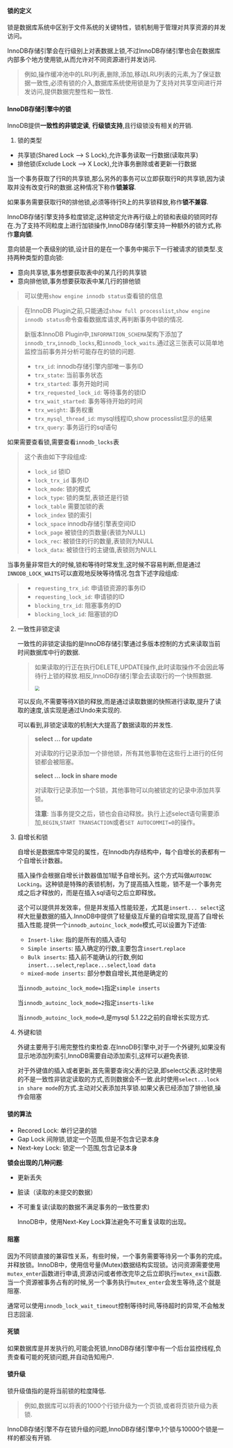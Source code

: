 #### **锁的定义**

锁是数据库系统中区别于文件系统的关键特性，锁机制用于管理对共享资源的并发访问。

InnoDB存储引擎会在行级别上对表数据上锁,不过InnoDB存储引擎也会在数据库内部多个地方使用锁,从而允许对不同资源进行并发访问.

> 例如,操作缓冲池中的LRU列表,删除,添加,移动LRU列表的元素,为了保证数据一致性,必须有锁的介入,数据库系统使用锁是为了支持对共享空间进行并发访问,提供数据完整性和一致性.

#### InnoDB存储引擎中的锁

InnoDB提供**一致性的非锁定读**, **行级锁支持**,且行级锁没有相关的开销.

1.  锁的类型

   + 共享锁(Shared Lock --> S Lock),允许事务读取一行数据(读取共享)
   + 排他锁(Exclude Lock --> X Lock),允许事务删除或者更新一行数据

   当一个事务获取了行R的共享锁,那么另外的事务可以立即获取行R的共享锁,因为读取并没有改变行R的数据.这种情况下称作**锁兼容**.

   如果事务需要获取行R的排他锁,必须等待行R上的共享锁释放,称作**锁不兼容**.

   InnoDB存储引擎支持多粒度锁定,这种锁定允许再行级上的锁和表级的锁同时存在.为了支持不同粒度上进行加锁操作,InnoDB存储引擎支持一种额外的锁方式,称作**意向锁**.

   意向锁是一个表级别的锁,设计目的是在一个事务中揭示下一行被请求的锁类型.支持两种类型的意向锁:

   + 意向共享锁,事务想要获取表中的某几行的共享锁
   + 意向排他锁,事务想要获取表中某几行的排他锁

   > 可以使用`show engine innodb status`查看锁的信息

   > 在InnoDB Plugin之前,只能通过`show full processlist`,`show engine innodb status`命令查看数据库请求,再判断事务中锁的情况.
   >
   > 新版本InnoDB Plugin中,`INFORMATION_SCHEMA`架构下添加了`innodb_trx`,`innodb_locks`,和`innodb_lock_waits`.通过这三张表可以简单地监控当前事务并分析可能存在的锁的问题.
   >
   > + `trx_id`: innodb存储引擎内部唯一事务ID
   > + `trx_state`: 当前事务状态
   > + `trx_started`: 事务开始时间
   > + `trx_requested_lock_id`: 等待事务的锁ID
   > + `trx_wait_started`: 事务等待开始的时间
   > + `trx_weight`: 事务权重
   > + `trx_mysql_thread_id`: mysql线程ID,show processlist显示的结果
   > + `trx_query`: 事务运行的sql语句

   如果需要查看锁,需要查看`innodb_locks`表

   > 这个表由如下字段组成:
   >
   > + `lock_id`	锁ID
   > + `lock_trx_id`   事务ID
   > + `lock_mode`:   锁的模式
   > + `lock_type`:   锁的类型,表锁还是行锁
   > + `lock_table`  需要加锁的表
   > + `lock_index`  锁的索引
   > + `lock_space`  innodb存储引擎表空间ID
   > + `lock_page`   被锁住的页数量(表锁为NULL)
   > + `lock_rec`:   被锁住的行的数量,表锁则为NULL
   > + `lock_data`:   被锁住行的主键值,表锁则为NULL

   当事务量非常巨大的时候,锁和等待时常发生,这时候不容易判断,但是通过`INNODB_LOCK_WAITS`可以直观地反映等待情况.包含下述字段组成:

   > + `requesting_trx_id`: 申请锁资源的事务ID
   > + `requesting_lock_id`:  申请锁的ID
   > + `blocking_trx_id`:  阻塞事务的ID
   > + `blocking_lock_id`:  阻塞锁的ID

2. 一致性非锁定读

   一致性的非锁定读指的是InnoDB存储引擎通过多版本控制的方式来读取当前时间数据库中行的数据.

   > 如果读取的行正在执行DELETE,UPDATE操作,此时读取操作不会因此等待行上锁的释放.相反,InnoDB存储引擎会去读取行的一个快照数据.
   >
   > <img src="E:\截图文件\一致性诶锁定读取操作.png" style="zoom:67%;" />

   可以反向,不需要等待X锁的释放,而是通过读取数据的快照进行读取,提升了读取的速度,该实现是通过Undo来实现的.

   可以看到,非锁定读取的机制大大提高了数据读取的并发性.

   > **select ... for update**
   >
   > 对读取的行记录添加一个排他锁，所有其他事物在这些行上进行的任何锁都会被阻塞。
   >
   > **select ... lock in share mode**
   >
   > 对读取行记录添加一个S锁，其他事物可以向被锁定的记录中添加共享锁。
   >
   > **注意**: 当事务提交之后，锁也会自动释放。执行上述select语句需要添加,`BEGIN`,`START TRANSACTION`或者`SET AUTOCOMMIT=0`的操作。

3. 自增长和锁

   自增长是数据库中常见的属性，在Innodb内存结构中，每个自增长的表都有一个自增长计数器。

   插入操作会根据自增长计数器值加1赋予自增长列。这个方式叫做`AUTOINC Locking`。这种锁是特殊的表锁机制，为了提高插入性能，锁不是一个事务完成之后才释放的，而是在插入sql语句之后立即释放。

   这个可以提供并发效率，但是并发插入性能较差，尤其是`insert... select`这样大批量数据的插入.InnoDB中提供了轻量级互斥量的自增实现,提高了自增长插入性能.提供一个`innodb_autoinc_lock_mode`模式,可以设置为下述值:

   + `Insert-like`:  指的是所有的插入语句
   + `Simple inserts`:  插入确定的行数,主要包含`insert`.`replace`
   + `Bulk inserts`: 插入前不能确认的行数,例如`insert...select`,`replace...select`,`load data`
   + `mixed-mode inserts`: 部分参数自增长,其他是确定的

   当`innodb_autoinc_lock_mode=1`指定`simple inserts`

   当`innodb_autoinc_lock_mode=2`指定`inserts-like`

   当`innodb_autoinc_lock_mode=0`,是mysql 5.1.22之前的自增长实现方式.

4. 外键和锁

   外键主要用于引用完整性约束检查.在InnoDB引擎中,对于一个外键列,如果没有显示地添加列索引,InnoDB需要自动添加索引,这样可以避免表锁.

   对于外键值的插入或者更新,首先需要查询父表的记录,即select父表.这时使用的不是一致性非锁定读取的方式,否则数据会不一致.此时使用`select...lock in share mode`的方式.主动对父表添加共享锁.如果父表已经添加了排他锁,操作会阻塞

#### 锁的算法

+ Recored Lock:  单行记录的锁
+ Gap Lock 间隙锁,锁定一个范围,但是不包含记录本身
+ Next-key Lock:  锁定一个范围,包含记录本身

**锁会出现的几种问题**:

+ 更新丢失

+ 脏读（读取的未提交的数据）

+ 不可重复读(读取的数据不满足事务的一致性要求)

  InnoDB中，使用Next-Key Lock算法避免不可重复读取的出现。

#### 阻塞

因为不同锁直接的兼容性关系，有些时候，一个事务需要等待另一个事务的完成。并释放锁。InnoDB中，使用信号量(Mutex)数据结构实现锁。访问资源需要使用`mutex_enter`函数进行申请,资源访问或者修改完毕之后立即执行`mutex_exit`函数.当一个资源被事务占有的时候,另一个事务执行`mutex_enter`会发生等待,这个就是阻塞.

通常可以使用`innodb_lock_wait_timeout`控制等待时间,等待超时的异常,不会触发日志回滚.

#### 死锁

如果数据库是并发执行的,可能会死锁,InnoDB存储引擎中有一个后台监控线程,负责查看可能的死锁问题,并自动告知用户.

#### 锁升级

锁升级值指的是将当前锁的粒度降低.

>  例如,数据库可以将表的1000个行锁升级为一个页锁,或者将页锁升级为表锁.

InnoDB存储引擎不存在锁升级的问题,InnoDB存储引擎中,1个锁与10000个锁是一样的都没有开销.